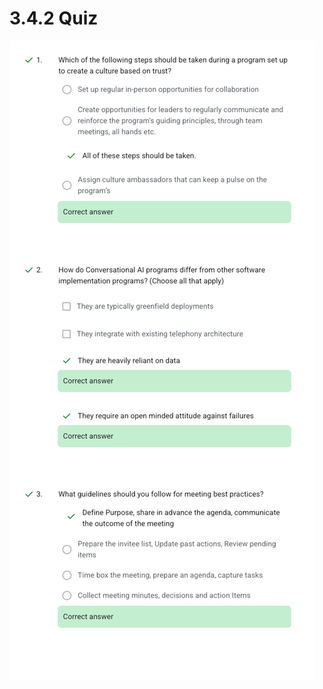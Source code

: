 # 3.4.2 Quiz

![gh](https://raw.githubusercontent.com/SeanChenR/img_gif/main/myimage/1745993472000neh0vv.png)
